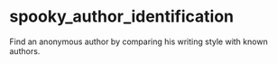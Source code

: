 # spooky_author_identification
Find an anonymous author by comparing his writing style with known authors.
